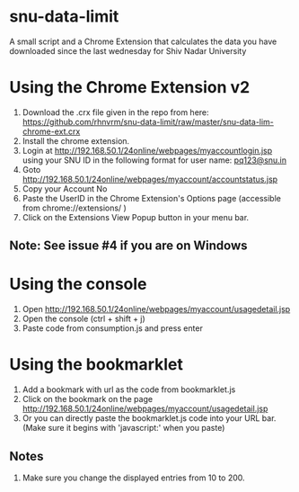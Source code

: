 # snu-data-limit
A small script and a Chrome Extension that calculates the data you have downloaded since the last wednesday for Shiv Nadar University

# Using the Chrome Extension v2
1. Download the .crx file given in the repo from here: https://github.com/rhnvrm/snu-data-limit/raw/master/snu-data-lim-chrome-ext.crx
2. Install the chrome extension.
3. Login at http://192.168.50.1/24online/webpages/myaccountlogin.jsp using your SNU ID in the following format for user name: pq123@snu.in 
4. Goto http://192.168.50.1/24online/webpages/myaccount/accountstatus.jsp
5. Copy your Account No 
3. Paste the UserID in the Chrome Extension's Options page (accessible from chrome://extensions/ )
4. Click on the Extensions View Popup button in your menu bar.

## Note: See issue #4 if you are on Windows

# Using the console
1. Open http://192.168.50.1/24online/webpages/myaccount/usagedetail.jsp
2. Open the console (ctrl + shift + j)
3. Paste code from consumption.js and press enter



# Using the bookmarklet
1. Add a bookmark with url as the code from bookmarklet.js
2. Click on the bookmark on the page http://192.168.50.1/24online/webpages/myaccount/usagedetail.jsp
3. Or you can directly paste the bookmarklet.js code into your URL bar. (Make sure it begins with 'javascript:' when you paste)

## Notes
1. Make sure you change the displayed entries from 10 to 200.
